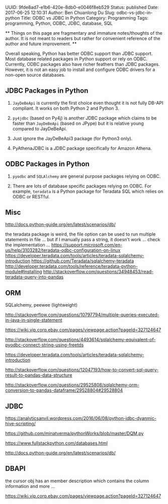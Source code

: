 UUID: 9fde8ad7-e1b6-420e-8db0-e0046f8eb529
Status: published
Date: 2017-06-25 12:10:31
Author: Ben Chuanlong Du
Slug: odbc-vs-jdbc-in-python
Title: ODBC vs JDBC in Python
Category: Programming
Tags: programming, Python, ODBC, JDBC, database, SQL

**
Things on this page are
fragmentary and immature notes/thoughts of the author.
It is not meant to readers
but rather for convenient reference of the author and future improvement.
**

Overall speaking, 
Python has better ODBC support than JDBC support. 
Most database related packages in Python support or rely on ODBC. 
Currently, ODBC packages also have richer feathers than JDBC packages.
However, 
it is not an easy job to install and configure ODBC drivers for a non-open source databases. 

## JDBC Packages in Python

1. `JayDeBeApi` is currently the first choice even thought it is not fully DB-API compliant.
It works on both Python 2 and Python 3.

2. `py4jdbc` (based on Py4j) is another JDBC package which claims to be faster than `JayDeBeApi` (based on JPype)
but it is relative young compared to JayDeBeApi.

3. Just ignore the JayDeBeApi3 package (for Python3 only). 

4. PyAthenaJDBC is a JDBC package specifically for Amazon Athena.

## ODBC Packages in Python

1. `pyodbc` and `SQLAlchemy` are general purpose packages relying on ODBC. 

2. There are lots of database specific packages relying on ODBC. 
For example, 
`teradata` is a Python package for Teradata SQL which relies on ODBC or RESTful.

## Misc


http://docs.python-guide.org/en/latest/scenarios/db/


the teradata package is weird, the file option can be used to run multiple statements in file ...
but if I manually pass a string, it doesn't work ... check the implementation ...
https://support.microsoft.com/en-us/help/3103282/teradata-odbc-configuration-on-linux
https://developer.teradata.com/tools/articles/teradata-sqlalchemy-introduction
https://github.com/Teradata/sqlalchemy-teradata
http://developer.teradata.com/tools/reference/teradata-python-module#Installing
http://stackoverflow.com/questions/34948453/read-teradata-query-into-pandas


## ORM

SQLalchemy, peewee (lightweight)


http://stackoverflow.com/questions/10797794/multiple-queries-executed-in-java-in-single-statement

https://wiki.vip.corp.ebay.com/pages/viewpage.action?pageId=327124647



http://stackoverflow.com/questions/4493614/sqlalchemy-equivalent-of-pyodbc-connect-string-using-freetds

https://developer.teradata.com/tools/articles/teradata-sqlalchemy-introduction

http://stackoverflow.com/questions/12047193/how-to-convert-sql-query-result-to-pandas-data-structure

http://stackoverflow.com/questions/29525808/sqlalchemy-orm-conversion-to-pandas-dataframe/29528804#29528804


## JDBC

https://analyticsanvil.wordpress.com/2016/06/08/python-jdbc-dyanmic-hive-scripting/

https://github.com/minatverma/pythonWorks/blob/master/DQM.py

https://www.fullstackpython.com/databases.html

http://docs.python-guide.org/en/latest/scenarios/db/

## DBAPI

the cursor obj has an member description which contains the column information and more ...

https://wiki.vip.corp.ebay.com/pages/viewpage.action?pageId=327124647

